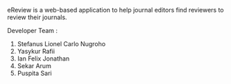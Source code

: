 
eReview is a web-based application to help journal editors find reviewers to review their journals.

Developer Team :
1. Stefanus Lionel Carlo Nugroho
2. Yasykur Rafii
3. Ian Felix Jonathan
4. Sekar Arum
5. Puspita Sari
